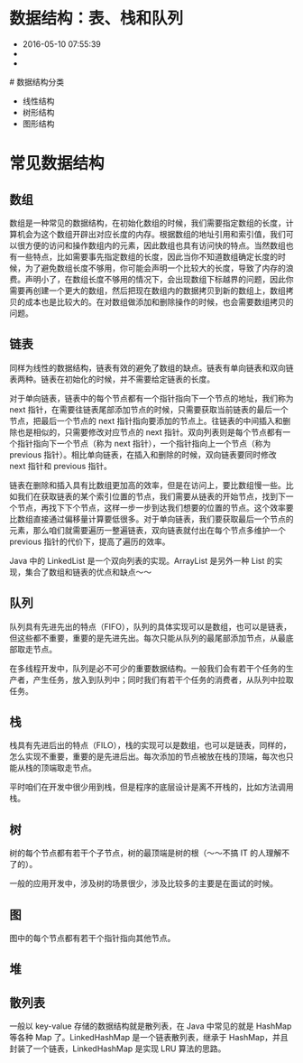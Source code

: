 # 数据结构：表、栈和队列
- 2016-05-10 07:55:39
- 
- 

<!--markdown--># 数据结构分类

* 线性结构
* 树形结构
* 图形结构

# 常见数据结构

## 数组

数组是一种常见的数据结构，在初始化数组的时候，我们需要指定数组的长度，计算机会为这个数组开辟出对应长度的内存。根据数组的地址引用和索引值，我们可以很方便的访问和操作数组内的元素，因此数组也具有访问快的特点。当然数组也有一些特点，比如需要事先指定数组的长度，因此当你不知道数组确定长度的时候，为了避免数组长度不够用，你可能会声明一个比较大的长度，导致了内存的浪费。声明小了，在数组长度不够用的情况下，会出现数组下标越界的问题，因此你需要再创建一个更大的数组，然后把现在数组内的数据拷贝到新的数组上，数组拷贝的成本也是比较大的。在对数组做添加和删除操作的时候，也会需要数组拷贝的问题。

## 链表

同样为线性的数据结构，链表有效的避免了数组的缺点。链表有单向链表和双向链表两种。链表在初始化的时候，并不需要给定链表的长度。

对于单向链表，链表中的每个节点都有一个指针指向下一个节点的地址，我们称为 next 指针，在需要往链表尾部添加节点的时候，只需要获取当前链表的最后一个节点，把最后一个节点的 next 指针指向要添加的节点上。往链表的中间插入和删除也是相似的，只需要修改对应节点的 next 指针。双向列表则是每个节点都有一个指针指向下一个节点（称为 next 指针），一个指针指向上一个节点（称为 previous 指针）。相比单向链表，在插入和删除的时候，双向链表要同时修改 next 指针和 previous 指针。

链表在删除和插入具有比数组更加高的效率，但是在访问上，要比数组慢一些。比如我们在获取链表的某个索引位置的节点，我们需要从链表的开始节点，找到下一个节点，再找下下个节点，这样一步一步到达我们想要的位置的节点。这个效率要比数组直接通过偏移量计算要低很多。对于单向链表，我们要获取最后一个节点的元素，那么咱们就需要遍历一整遍链表，双向链表就付出在每个节点多维护一个 previous 指针的代价下，提高了遍历的效率。

Java 中的 LinkedList 是一个双向列表的实现。ArrayList 是另外一种 List 的实现，集合了数组和链表的优点和缺点～～

## 队列

队列具有先进先出的特点（FIFO），队列的具体实现可以是数组，也可以是链表，但这些都不重要，重要的是先进先出。每次只能从队列的最尾部添加节点，从最底部取走节点。

在多线程开发中，队列是必不可少的重要数据结构。一般我们会有若干个任务的生产者，产生任务，放入到队列中；同时我们有若干个任务的消费者，从队列中拉取任务。

## 栈

栈具有先进后出的特点（FILO），栈的实现可以是数组，也可以是链表，同样的，怎么实现不重要，重要的是先进后出。每次添加的节点被放在栈的顶端，每次也只能从栈的顶端取走节点。

平时咱们在开发中很少用到栈，但是程序的底层设计是离不开栈的，比如方法调用栈。

## 树

树的每个节点都有若干个子节点，树的最顶端是树的根（～～不搞 IT 的人理解不了的）。

一般的应用开发中，涉及树的场景很少，涉及比较多的主要是在面试的时候。

## 图

图中的每个节点都有若干个指针指向其他节点。

## 堆

## 散列表

一般以 key-value 存储的数据结构就是散列表，在 Java 中常见的就是 HashMap 等各种 Map 了。LinkedHashMap 是一个链表散列表，继承于 HashMap，并且封装了一个链表，LinkedHashMap 是实现 LRU 算法的思路。



